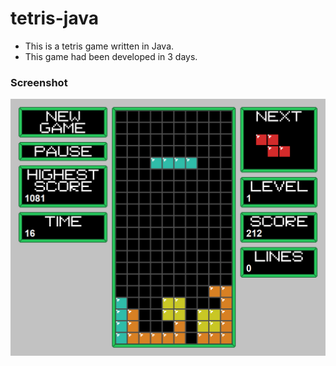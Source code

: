 # tetris-java
* This is a tetris game written in Java.
* This game had been developed in 3 days.
### Screenshot
![screenshot](screenshot.png "A screenshot of the game")
